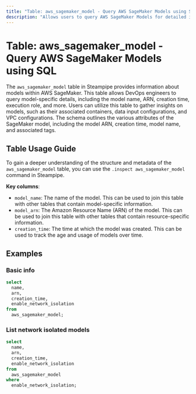 ```yaml
---
title: "Table: aws_sagemaker_model - Query AWS SageMaker Models using SQL"
description: "Allows users to query AWS SageMaker Models for detailed information about each model, including its name, ARN, creation time, execution role, and more."
---
```


# Table: aws_sagemaker_model - Query AWS SageMaker Models using SQL

The `aws_sagemaker_model` table in Steampipe provides information about models within AWS SageMaker. This table allows DevOps engineers to query model-specific details, including the model name, ARN, creation time, execution role, and more. Users can utilize this table to gather insights on models, such as their associated containers, data input configurations, and VPC configurations. The schema outlines the various attributes of the SageMaker model, including the model ARN, creation time, model name, and associated tags.

## Table Usage Guide

To gain a deeper understanding of the structure and metadata of the `aws_sagemaker_model` table, you can use the `.inspect aws_sagemaker_model` command in Steampipe.

**Key columns**:

- `model_name`: The name of the model. This can be used to join this table with other tables that contain model-specific information.
- `model_arn`: The Amazon Resource Name (ARN) of the model. This can be used to join this table with other tables that contain resource-specific information.
- `creation_time`: The time at which the model was created. This can be used to track the age and usage of models over time.

## Examples

### Basic info

```sql
select
  name,
  arn,
  creation_time,
  enable_network_isolation
from
  aws_sagemaker_model;
```

### List network isolated models

```sql
select
  name,
  arn,
  creation_time,
  enable_network_isolation
from
  aws_sagemaker_model
where
  enable_network_isolation;
```
